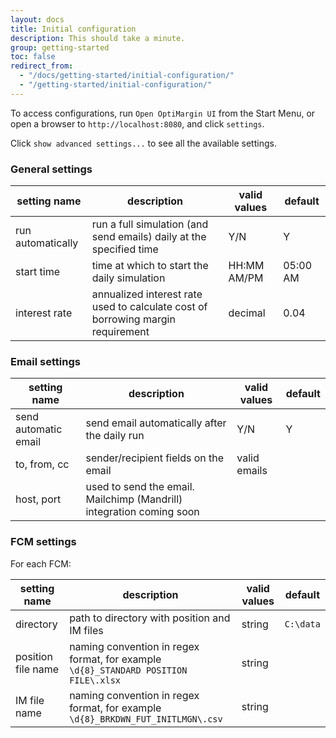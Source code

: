 ```yaml
---
layout: docs
title: Initial configuration
description: This should take a minute.
group: getting-started
toc: false
redirect_from:
  - "/docs/getting-started/initial-configuration/"
  - "/getting-started/initial-configuration/"
---
```


To access configurations, run `Open OptiMargin UI` from the Start Menu, or open a browser to `http://localhost:8080`, and click `settings`.

Click `show advanced settings...` to see all the available settings.

### General settings

| setting name | description | valid values | default |
|----------------------------|----------------------------------------------------------------------------------------------------------------|-----------------|----------|
| run automatically | run a full simulation (and send emails) daily at the specified time | Y/N | Y |
| start time | time at which to start the daily simulation | HH:MM AM/PM | 05:00 AM |
| interest rate | annualized interest rate used to calculate cost of borrowing margin requirement | decimal | 0.04 |

### Email settings

| setting name | description | valid values | default |
|----------------------------|----------------------------------------------------------------------------------------------------------------|-----------------|----------|
| send automatic email | send email automatically after the daily run | Y/N | Y |
| to, from, cc | sender/recipient fields on the email | valid emails |  |
| host, port | used to send the email. Mailchimp (Mandrill) integration coming soon |  |  |

### FCM settings

For each FCM:

| setting name | description | valid values | default |
|----------------------------|----------------------------------------------------------------------------------------------------------------|-----------------|----------|
| directory | path to directory with position and IM files | string | `C:\data` |
| position file name | naming convention in regex format, for example `\d{8}_STANDARD POSITION FILE\.xlsx` | string |  |
| IM file name | naming convention in regex format, for example `\d{8}_BRKDWN_FUT_INITLMGN\.csv` | string |  |